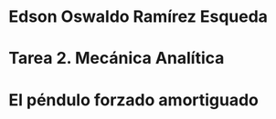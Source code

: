 # Edson Oswaldo Ramírez Esqueda

# Tarea 2. Mecánica Analítica

# El péndulo forzado amortiguado

 




